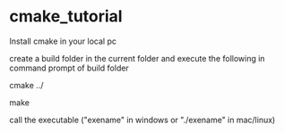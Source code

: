 # cmake_tutorial

Install cmake in your local pc 

create a build folder in the current folder and execute the following in command prompt of build folder

cmake ../

make

call the executable ("exename" in windows or "./exename" in mac/linux)

